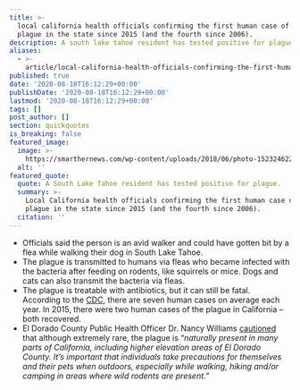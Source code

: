 ```yaml
---
title: >-
  local california health officials confirming the first human case of the
  plague in the state since 2015 (and the fourth since 2006).
description: A south lake tahoe resident has tested positive for plague.
aliases:
  - >-
    article/local-california-health-officials-confirming-the-first-human-case-of-the-plague-in-the-state-since-2015-and-the-fourth-since-2006/
published: true
date: '2020-08-18T16:12:29+00:00'
publishDate: '2020-08-18T16:12:29+00:00'
lastmod: '2020-08-18T16:12:29+00:00'
tags: []
post_author: []
section: quickquotes
is_breaking: false
featured_image:
  image: >-
    https://smarthernews.com/wp-content/uploads/2018/06/photo-1523246224990-496e9a19113a.jpg
  alt: ''
featured_quote:
  quote: A South Lake Tahoe resident has tested positive for plague.
  summary: >-
    Local California health officials confirming the first human case of the
    plague in the state since 2015 (and the fourth since 2006).
  citation: ''
---
```

*   Officials said the person is an avid walker and could have gotten bit by a flea while walking their dog in South Lake Tahoe.
*   The plague is transmitted to humans via fleas who became infected with the bacteria after feeding on rodents, like squirrels or mice. Dogs and cats can also transmit the bacteria via fleas.
*   The plague is treatable with antibiotics, but it can still be fatal.  According to the [CDC,](\"https://www.cdc.gov/plague/faq/index.html#cases\") there are seven human cases on average each year. In 2015, there were two human cases of the plague in California – both recovered.
*   El Dorado County Public Health Officer Dr. Nancy Williams [cautioned](\"https://www.edcgov.us/Government/hhsa/pressreleases/2020/Pages/El-Dorado-County-Resident-Tests-Positive-for-Plague.aspx\") that although extremely rare, the plague is “_naturally present in many parts of California, including higher elevation areas of El Dorado County. It’s important that individuals take precautions for themselves and their pets when outdoors, especially while walking, hiking and/or camping in areas where wild rodents are present.”_